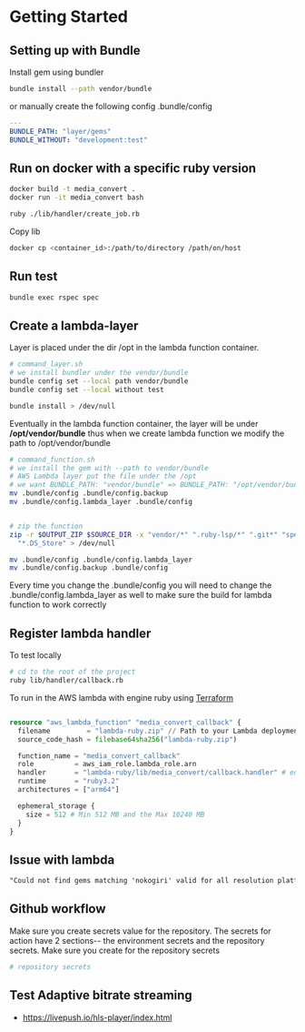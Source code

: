 # Getting Started

## Setting up with Bundle

Install gem using bundler

```sh
bundle install --path vendor/bundle
```

or manually create the following config .bundle/config

```yaml
---
BUNDLE_PATH: "layer/gems"
BUNDLE_WITHOUT: "development:test"
```

## Run on docker with a specific ruby version

```sh
docker build -t media_convert .
docker run -it media_convert bash

ruby ./lib/handler/create_job.rb
```

Copy lib

```sh
docker cp <container_id>:/path/to/directory /path/on/host
```

## Run test

```sh
bundle exec rspec spec
```

## Create a lambda-layer

Layer is placed under the dir /opt in the lambda function container.

```sh
# command_layer.sh
# we install bundler under the vendor/bundle
bundle config set --local path vendor/bundle
bundle config set --local without test

bundle install > /dev/null

```

Eventually in the lambda function container, the layer will be under **/opt/vendor/bundle** thus when we create lambda function we modify the path to /opt/vendor/bundle

```sh
# command_function.sh
# we install the gem with --path to vendor/bundle
# AWS Lambda layer put the file under the /opt
# we want BUNDLE_PATH: "vendor/bundle" => BUNDLE_PATH: "/opt/vendor/bundle"
mv .bundle/config .bundle/config.backup
mv .bundle/config.lambda_layer .bundle/config


# zip the function
zip -r $OUTPUT_ZIP $SOURCE_DIR -x "vendor/*" ".ruby-lsp/*" ".git*" "spec/*" "*.zip" "ruby/*" \
  "*.DS_Store" > /dev/null

mv .bundle/config .bundle/config.lambda_layer
mv .bundle/config.backup .bundle/config

```

Every time you change the .bundle/config you will need to change the .bundle/config.lambda_layer as well to make sure the build for lambda function to work correctly

## Register lambda handler

To test locally

```sh
# cd to the root of the project
ruby lib/handler/callback.rb
```

To run in the AWS lambda with engine ruby using [Terraform](https://github.com/channainfo/commissioner-terraform-aws/tree/develop/modules/media_convert)

```tf

resource "aws_lambda_function" "media_convert_callback" {
  filename         = "lambda-ruby.zip" // Path to your Lambda deployment package
  source_code_hash = filebase64sha256("lambda-ruby.zip")

  function_name = "media_convert_callback"
  role          = aws_iam_role.lambda_role.arn
  handler       = "lambda-ruby/lib/media_convert/callback.handler" # entry_file_name#method
  runtime       = "ruby3.2"
  architectures = ["arm64"]

  ephemeral_storage {
    size = 512 # Min 512 MB and the Max 10240 MB
  }
}
```

## Issue with lambda

```txt
"Could not find gems matching 'nokogiri' valid for all resolution platforms (x86_64-darwin-22, aarch64-linux) in cached gems or installed locally.\n\nThe source contains the following gems matching 'nokogiri':\n  * nokogiri-1.16.6-x86_64-darwin"
```

## Github workflow

Make sure you create secrets value for the repository. The secrets for action have 2 sections-- the environment secrets and the repository secrets. Make sure you create for the repository secrets

```sh
# repository secrets

```

## Test Adaptive bitrate streaming

- <https://livepush.io/hls-player/index.html>
